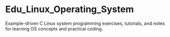# Edu_Linux_Operating_System
Example-driven C Linux system programming exercises, tutorials, and notes for learning OS concepts and practical coding.
